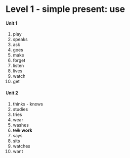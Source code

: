 # Level  1 - simple present: use

#### Unit 1

1. play
2. speaks
3. ask
4. goes
5. make
6. forget
7. listen
8. lives
9. watch
10. get

#### Unit 2

1. thinks - knows
2. studies
3. tries
4. wear
5. washes
6. ~~talk~~ **work**
7. says
8. sits
9. watches
10. want

